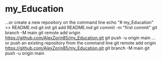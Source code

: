 # my_Education
…or create a new repository on the command line
echo "# my_Education" >> README.md
git init
git add README.md
git commit -m "first commit"
git branch -M main
git remote add origin https://github.com/AlexZorin85/my_Education.git
git push -u origin main
…or push an existing repository from the command line
git remote add origin https://github.com/AlexZorin85/my_Education.git
git branch -M main
git push -u origin main
